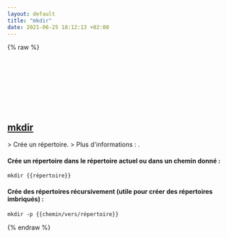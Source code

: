 ```yaml
---
layout: default
title: "mkdir"
date: 2021-06-25 18:12:13 +02:00
---
```

{% raw %}
<h2 id="mkdir">
  <a href="/fr/common/mkdir.html">mkdir</a> <a href="#mkdir"><svg class="icon">
    <use href="/assets/images/unicode_sprite.svg#link" />
  </svg></a>
</h2>
> Crée un répertoire.
> Plus d'informations : <https://www.gnu.org/software/coreutils/mkdir>.

#### Crée un répertoire dans le répertoire actuel ou dans un chemin donné :
```shell
mkdir {{répertoire}}
```
#### Crée des répertoires récursivement (utile pour créer des répertoires imbriqués) :
```shell
mkdir -p {{chemin/vers/répertoire}}
```
{% endraw %}